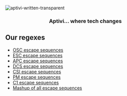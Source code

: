 ![aptivi-written-transparent](https://user-images.githubusercontent.com/15963131/182020721-eab95050-96ad-40b5-87ac-6938a1c3c7e3.png)

<div align = center>

<h3>Aptivi... where tech changes</h3>

<div align = left>

## Our regexes

* [OSC escape sequences](https://regexr.com/6qspk)
* [ESC escape sequences](https://regexr.com/6qsve)
* [APC escape sequences](https://regexr.com/6qsrd)
* [DCS escape sequences](https://regexr.com/6qsrm)
* [CSI escape sequences](https://regexr.com/6qstf)
* [PM escape sequences](https://regexr.com/6qsto)
* [C1 escape sequences](https://regexr.com/6qsua)
* [Mashup of all escape sequences](https://regexr.com/6qsvb)
